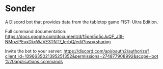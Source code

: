 # Sonder
A Discord bot that provides data from the tabletop game FIST: Ultra Edition.

Full command documentation:
https://docs.google.com/document/d/15pm5o5cJuQF_J3l-NMpziPEuxDkcWJVE3TNT7_IerbQ/edit?usp=sharing

Invite the bot to your server:
https://discord.com/api/oauth2/authorize?client_id=1096635021395251352&permissions=274877908992&scope=bot%20applications.commands
